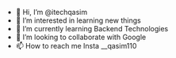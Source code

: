 - 👋 Hi, I’m @itechqasim
- 👀 I’m interested in learning new things
- 🌱 I’m currently learning Backend Technologies
- 💞️ I’m looking to collaborate with Google
- 📫 How to reach me Insta __qasim110

<!---
itechqasim/itechqasim is a ✨ special ✨ repository because its `README.md` (this file) appears on your GitHub profile.
You can click the Preview link to take a look at your changes.
--->
